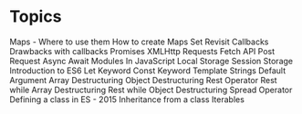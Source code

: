 # Topics
Maps - Where to use them
How to create Maps
Set
Revisit Callbacks
Drawbacks with callbacks
Promises
XMLHttp Requests
Fetch API
Post Request
Async Await
Modules In JavaScript
Local Storage
Session Storage
Introduction to ES6
Let Keyword
Const Keyword
Template Strings
Default Argument
Array Destructuring
Object Destructuring
Rest Operator
Rest while Array Destructuring
Rest while Object Destructuring
Spread Operator
Defining a class in ES - 2015
Inheritance from a class
Iterables